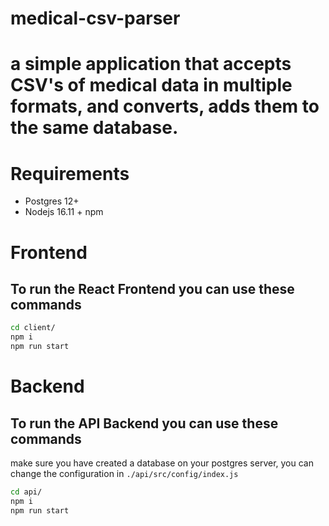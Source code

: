 # medical-csv-parser

# a simple application that accepts CSV's of medical data in multiple formats, and converts, adds them to the same database.

# Requirements
* Postgres 12+
* Nodejs 16.11 + npm

# Frontend
## To run the React Frontend you can use these commands
```bash
cd client/
npm i 
npm run start
```


# Backend
## To run the API Backend you can use these commands
make sure you have created a database on your postgres server, you can change the configuration in `./api/src/config/index.js`

```bash
cd api/
npm i 
npm run start
```
